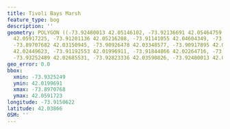 ```yaml
---
title: Tivoli Bays Marsh
feature_type: bog
description: ''
geometry: POLYGON ((-73.92480013 42.05146102, -73.92136691 42.05464759, -73.91664622
  42.05917225, -73.91201136 42.05216208, -73.91141055 42.04604349, -73.89887926 42.04591601,
  -73.89707682 42.03150945, -73.90926478 42.03348577, -73.90917895 42.0292143, -73.91003725
  42.02449623, -73.91192553 42.01996911, -73.91844866 42.02264716, -73.91965029 42.02844924,
  -73.93252489 42.02685531, -73.92823336 42.03590826, -73.92480013 42.05146102))
geo_error: 0.0
bbox:
  xmin: -73.9325249
  ymin: 42.0199691
  xmax: -73.8970768
  ymax: 42.0591723
longitude: -73.9150622
latitude: 42.03866
OSM: ''
---
```

